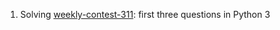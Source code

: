 1. Solving [weekly-contest-311](https://leetcode.com/contest/weekly-contest-311/): first three questions in Python 3
